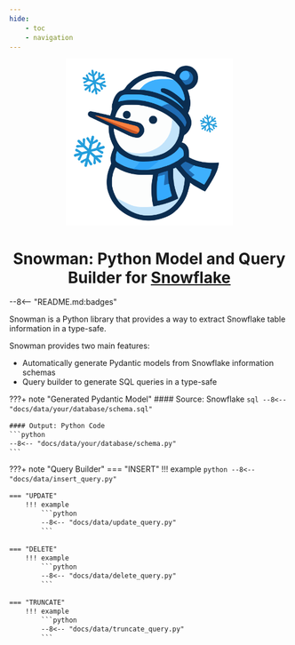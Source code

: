 ```yaml
---
hide:
    - toc
    - navigation
---
```


<div style="text-align: center">
    <img alt="logo" src="https://raw.githubusercontent.com/yassun7010/snowman-py/main/docs/images/logo.svg" width="300" />
    <h1><strong>Snowman:</strong> Python Model and Query Builder for
    <a href="https://www.snowflake.com/">Snowflake</a></h1>
</div>

--8<-- "README.md:badges"

Snowman is a Python library that provides a way to extract Snowflake table information in a type-safe.

Snowman provides two main features:

* Automatically generate Pydantic models from Snowflake information schemas
* Query builder to generate SQL queries in a type-safe

???+ note "Generated Pydantic Model"
    #### Source: Snowflake
    ```sql
    --8<-- "docs/data/your/database/schema.sql"
    ```

    #### Output: Python Code
    ```python
    --8<-- "docs/data/your/database/schema.py"
    ```

???+ note "Query Builder"
    === "INSERT"
        !!! example
            ```python
            --8<-- "docs/data/insert_query.py"
            ```

    === "UPDATE"
        !!! example
            ```python
            --8<-- "docs/data/update_query.py"
            ```

    === "DELETE"
        !!! example
            ```python
            --8<-- "docs/data/delete_query.py"
            ```

    === "TRUNCATE"
        !!! example
            ```python
            --8<-- "docs/data/truncate_query.py"
            ```
